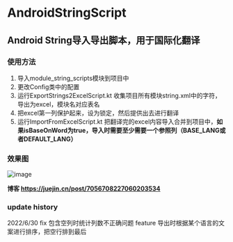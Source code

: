 # AndroidStringScript
## Android String导入导出脚本，用于国际化翻译
### 使用方法
1. 导入module_string_scripts模块到项目中
2. 更改Config类中的配置
3. 运行ExportStrings2ExcelScript.kt 收集项目所有模块string.xml中的字符，导出为excel，模块名对应表名
4. 把excel第一列保护起来，设为锁定，然后提供出去进行翻译
5. 运行ImportFromExcelScript.kt 把翻译完的excel内容导入合并到项目中，**如果isBaseOnWord为true，导入时需要至少需要一个参照列（BASE_LANG或者DEFAULT_LANG）**

### 效果图
![image](https://user-images.githubusercontent.com/20135323/160737865-57cc68a8-d822-49e5-b6cb-0004c962ffa0.png)

**博客 https://juejin.cn/post/7056708227060203534**

### update history
2022/6/30
fix 包含空列时统计列数不正确问题
feature 导出时根据某个语言的文案进行排序，把空行排到最后
